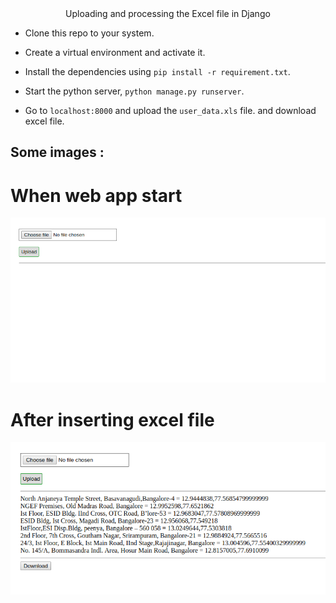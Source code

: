 <div align="center"> Uploading and processing the Excel file in Django </div>

- Clone this repo to your system.

- Create a virtual environment and activate it.

- Install the dependencies using `pip install -r requirement.txt`.

- Start the python server, `python manage.py runserver`.

- Go to `localhost:8000` and upload the `user_data.xls` file. and download excel file.



Some images :
-------------
# When web app start

![](images/S1.png)

# After inserting excel file 

![](images/S2.png)



